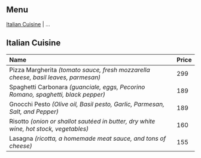 ## Menu

[Italian Cuisine](#italian-cuisine) | ...

## Italian Cuisine
| Name                                  | Price              |
|:--------------------------------------|--------------------|
| Pizza Margherita *(tomato sauce, fresh mozzarella cheese, basil leaves, parmesan)*    | 299 |
| Spaghetti Carbonara *(guanciale, eggs, Pecorino Romano, spaghetti, black pepper)*     | 189 |
| Gnocchi Pesto *(Olive oil, Basil pesto, Garlic, Parmesan, Salt, and Pepper)*          | 189 |
| Risotto *(onion or shallot sautéed in butter, dry white wine, hot stock, vegetables)* | 160 |
| Lasagna *(ricotta, a homemade meat sauce, and tons of cheese)*                        | 155 |